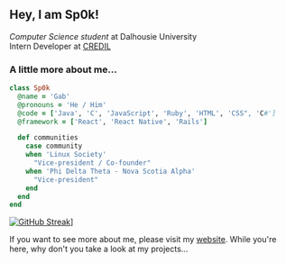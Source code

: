 <h2>Hey, I am Sp0k!</h2>
<p><em>Computer Science student</em> at Dalhousie University<br>Intern Developer at <a href="https://credil.org/">CREDIL</a></p>

### A little more about me...
```ruby
class Sp0k
  @name = 'Gab'
  @pronouns = 'He / Him'
  @code = ['Java', 'C', 'JavaScript', 'Ruby', 'HTML', 'CSS", 'C#']
  @framework = ['React', 'React Native', 'Rails']

  def communities
    case community
    when 'Linux Society'
      "Vice-president / Co-founder"
    when 'Phi Delta Theta - Nova Scotia Alpha'
      "Vice-president"
    end
  end
end
```
[![GitHub Streak](https://github-readme-streak-stats.herokuapp.com/?user=Sp0k)](https://git.io/streak-stats)]

If you want to see more about me, please visit my [website]('https://gabsavard.com'). While you're here, why don't you take a look at my projects...
